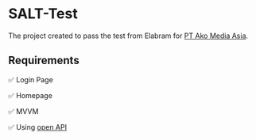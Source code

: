 # SALT-Test

The project created to pass the test from Elabram for [PT Ako Media Asia](https://salt.id).

## Requirements

✅ Login Page

✅ Homepage

✅ MVVM

✅ Using [open API](https://reqres.in/)
